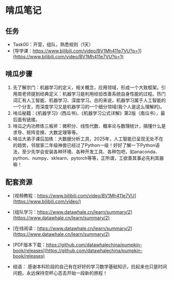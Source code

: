 # 啃瓜笔记 

## 任务 
- Task00：开营，组队，熟悉规则（1天）
- [导学课：https://www.bilibili.com/video/BV1Mh411e7VU?p=1](https://www.bilibili.com/video/BV1Mh411e7VU?p=1)

## 啃瓜步骤

1. 先了解宗门：机器学习的定义，相关概念，应用领域，形成一个大致框架。引用周老师提到经典定义：机器学习是利用经验改善系统自身性能的过程。热门词汇有人工智能、机器学习、深度学习。总的来说，机器学习属于人工智能的一个分支，而深度学习又是机器学习的一个细分领域(我个人是这么理解的)。
2. 啃瓜秘籍：《机器学习》(西瓜书)、《机器学习公式详解》第2版（南瓜书），最后面有链接。
3. 啃瓜之内功修炼三板斧：微积分、线性代数、概率论与数理统计，搞懂什么是求导、矩阵变换、大数定理等等。
4. 啃瓜大弟子课后加练：大数据分析工具，2025年，人工智能已呈现无处不在的趋势，邻居家二年级神兽已经过了Python一级！好好了解一下Python语法，至少先学会安装各种环境、各种开发工具、各种包吧，如anaconda、python、numpy、sklearn、pytorch等等，正所谓，工欲善其事必先利其器嘛！

## 配套资源
- [视频教程：https://www.bilibili.com/video/BV1Mh411e7VU](https://www.bilibili.com/video/)
- [组队学习：https://www.datawhale.cn/learn/summary/2](https://www.datawhale.cn/learn/summary/2)
- [在线阅读：https://www.datawhale.cn/learn/summary/2](https://www.datawhale.cn/learn/summary/2)
- [PDF版本下载：https://github.com/datawhalechina/pumpkin-book/releases](https://github.com/datawhalechina/pumpkin-book/releases)

- 结语：
感谢本科阶段的自己有在好好的学习数学基础知识，捡起来也只是时间问题。永远保持空杯心态去开始一段新的旅程！
